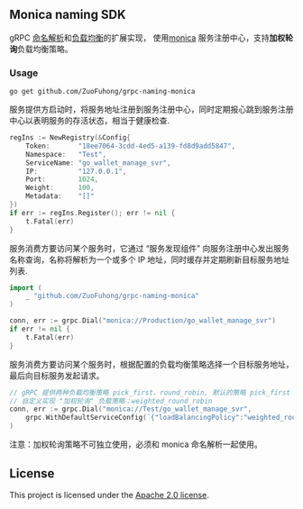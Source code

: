 ## Monica naming SDK

gRPC [命名解析](https://github.com/grpc/grpc/blob/master/doc/naming.md)和[负载均衡](https://github.com/grpc/grpc/blob/master/doc/load-balancing.md)的扩展实现，
使用[monica](https://github.com/ZuoFuhong/monica) 服务注册中心，支持**加权轮询**负载均衡策略。

### Usage

```shell
go get github.com/ZuoFuhong/grpc-naming-monica
```

服务提供方启动时，将服务地址注册到服务注册中心，同时定期报心跳到服务注册中心以表明服务的存活状态，相当于健康检查.

```go
regIns := NewRegistry(&Config{
    Token:       "18ee7064-3cdd-4ed5-a139-fd8d9add5847",
    Namespace:   "Test",
    ServiceName: "go_wallet_manage_svr",
    IP:          "127.0.0.1",
    Port:        1024,
    Weight:      100,
    Metadata:    "[]"
})
if err := regIns.Register(); err != nil {
    t.Fatal(err)
}
```

服务消费方要访问某个服务时，它通过 “服务发现组件” 向服务注册中心发出服务名称查询，名称将解析为一个或多个 IP 地址，同时缓存并定期刷新目标服务地址列表.

```go
import (
    _ "github.com/ZuoFuhong/grpc-naming-monica"
)

conn, err := grpc.Dial("monica://Production/go_wallet_manage_svr")
if err != nil {
    t.Fatal(err)
}
```

服务消费方要访问某个服务时，根据配置的负载均衡策略选择一个目标服务地址，最后向目标服务发起请求。

```go
// gRPC 提供两种负载均衡策略 pick_first、round_robin, 默认的策略 pick_first
// 自定义实现 "加权轮询" 负载策略：weighted_round_robin
conn, err := grpc.Dial("monica://Test/go_wallet_manage_svr",
	grpc.WithDefaultServiceConfig(`{"loadBalancingPolicy":"weighted_round_robin"}`)
)
```

注意：加权轮询策略不可独立使用，必须和 monica 命名解析一起使用。

## License

This project is licensed under the [Apache 2.0 license](https://github.com/ZuoFuhong/grpc-naming-monica/blob/master/LICENSE).
